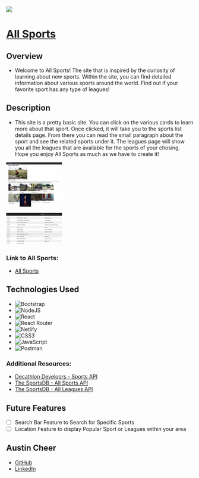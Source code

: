 <img src='https://fcasdathletics.org/wp-content/uploads/2012/12/sports-banner.jpg' />


# [All Sports](https://imaginative-pothos-6c914f.netlify.app/)

## Overview

- Welcome to All Sports! The site that is inspired by the curiosity of learning about new sports. Within the site, you can find detailed information about various sports around the world. Find out if your favorite sport has any type of leagues!

## Description

- This site is a pretty basic site. You can click on the various cards to learn more about that sport. Once clicked, it will take you to the sports list details page. From there you can read the small paragraph about the sport and see the related sports under it. The leagues page will show you all the leagues that are available for the sports of your chosing. Hope you enjoy All Sports as much as we have to create it!

<a href="https://imaginative-pothos-6c914f.netlify.app/"><img src="src/images/sport_details_page.png" alt="All Sports Sports Detail Page"  style="display: inline-block; margin: 0 auto; max-width: 150px"/></a>

<a href="https://imaginative-pothos-6c914f.netlify.app/"><img src="src/images/leagues_page.png" alt="All Sports Sports Leagues Page"  style="display: inline-block; margin: 0 auto; max-width: 150px"/></a>

### Link to All Sports: 

- [All Sports](https://imaginative-pothos-6c914f.netlify.app/)

## Technologies Used

- ![Bootstrap](https://img.shields.io/badge/bootstrap-%23563D7C.svg?style=for-the-badge&logo=bootstrap&logoColor=white)
- ![NodeJS](https://img.shields.io/badge/node.js-6DA55F?style=for-the-badge&logo=node.js&logoColor=white)
- ![React](https://img.shields.io/badge/react-%2320232a.svg?style=for-the-badge&logo=react&logoColor=%2361DAFB)
- ![React Router](https://img.shields.io/badge/React_Router-CA4245?style=for-the-badge&logo=react-router&logoColor=white)
- ![Netlify](https://img.shields.io/badge/netlify-%23000000.svg?style=for-the-badge&logo=netlify&logoColor=#00C7B7)
- ![CSS3](https://img.shields.io/badge/css3-%231572B6.svg?style=for-the-badge&logo=css3&logoColor=white)
- ![JavaScript](https://img.shields.io/badge/javascript-%23323330.svg?style=for-the-badge&logo=javascript&logoColor=%23F7DF1E)
- ![Postman](https://img.shields.io/badge/Postman-FF6C37?style=for-the-badge&logo=postman&logoColor=white)

### Additional Resources:

- [Decathlon Developrs - Sports API](https://developers.decathlon.com/products/sports/docs)
- [The SportsDB - All Sports API](https://www.thesportsdb.com/api.php)
- [The SportsDB - All Leagues API](https://www.thesportsdb.com/api.php)


## Future Features

- [ ] Search Bar Feature to Search for Specific Sports
- [ ] Location Feature to display Popular Sport or Leagues within your area

## Austin Cheer

- [GitHub](https://github.com/ShadowTorn33)
- [LinkedIn](https://www.linkedin.com/in/a-cheer/)
